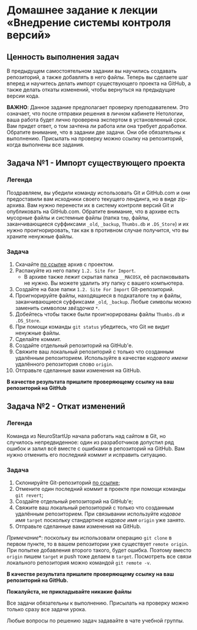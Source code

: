 # Домашнее задание к лекции «Внедрение системы контроля версий»

## Ценность выполнения задач

В предыдущем самостоятельном задании вы научились создавать репозиторий, а также добавлять в него файлы. Теперь вы сделаете шаг вперед и научитесь делать импорт существующего проекта на GitHub, а также делать откаты изменений, чтобы вернуться на предыдущие версии кода. 

**ВАЖНО**: Данное задание предполагает проверку преподавателем. Это означает, что после отправки решения в личном кабинете Нетологии, ваша работа будет лично проверена экспертом в установленный срок. Вам придет ответ, о том зачтена ли работа или она требует доработки. Обратите внимание, что в задании две задачи. Они обе обязательны к выполнению. Присылать на проверку можно ссылку на репозиторий, когда выполнены все задания. 

## Задача №1 - Импорт существующего проекта

### Легенда

Поздравляем, вы убедили команду использовать Git и GitHub.com и они предоставили вам исходники своего текущего лендинга, но в виде zip-архива. Вам нужно перенести их в систему контроля версий Git и опубликовать на GitHub.com. Обратите внимание, что в архиве есть мусорные файлы и системные файлы (папка `tmp`, файлы, заканчивающиеся суффиксами `_old`, `_backup`, `Thumbs.db` и `.DS_Store`) и их нужно проигнорировать, так как в противном случае получится, что вы храните ненужные файлы.

### Задача

1. Скачайте [по ссылке](https://github.com/netology-code/git-homeworks/raw/master/introduction/src/neuro-startup.zip) архив с проектом.
1. Распакуйте из него папку `1.2. Site For Import`.
    * В архиве также лежит скрытая папка `__MACOSX`, её распаковывать не нужно. Вы можете удалить эту папку с вашего компьютера.
1. Создайте на базе папки `1.2. Site For Import` Git-репозиторий.
1. Проигнорируйте файлы, находящиеся в подкаталоге `tmp` и файлы, заканчивающиеся суффиксами `_old`, `_backup`. Любые символы можно заменить символом _звёздочка_ `*`.
1. Добейтесь чтобы также были проигнорированы файлы `Thumbs.db` и `.DS_Store`. 
1. При помощи команды `git status` убедитесь, что Git не видит ненужные файлы.
1. Сделайте коммит.
1. Создайте отдельный репозиторий на GitHub'е.
1. Свяжите ваш локальный репозиторий с только что созданным удалённым репозиторием. Используйте в качестве _кодового имени_ удалённого репозитория слово `origin`. 
1. Отправьте сделанные вами изменения на GitHub.

**В качестве результата пришлите проверяющему ссылку на ваш репозиторий на GitHub**


## Задача №2 - Откат изменений

### Легенда

Команда из NeuroStartUp начала работать над сайтом в Git, но случилось непредвиденное: один из разработчиков допустил ряд ошибок и залил всё вместе с ошибками в репозиторий на GitHub. Вам нужно отменить его последний коммит и исправить ситуацию.

### Задача

1. Склонируйте Git-репозиторий [по ссылке](https://github.com/netology-code/git-homeworks-neuro);
1. Отмените один последний коммит в проекте при помощи команды `git revert`;
1. Создайте отдельный репозиторий на GitHub'е;
1. Свяжите ваш локальный репозиторий с только что созданным удалённым репозиторием. При связывании используйте _кодовое имя_ `target` поскольку стандартное _кодовое имя_ `origin` уже занято. 
1. Отправьте сделанные вами изменения на GitHub.

*Примечание*\*: поскольку вы использовали операцию `git clone` в первом пункте, то в вашем репозитории уже существует `remote origin`. При попытке добавления второго такого, будет ошибка. Поэтому вместо `origin` пишем `target` и push тоже делаем в `target`. 
Посмотреть все связи локального репозитория можно командой `git remote -v`.

**В качестве результата пришлите проверяющему ссылку на ваш репозиторий на GitHub.**

**Пожалуйста, не прикладывайте никакие файлы**

Все задачи обязательны к выполнению. Присылать на проверку можно только сразу все задачи урока.

Любые вопросы по решению задач задавайте в чате учебной группы.

